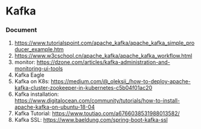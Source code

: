 # Kafka

### Document
1. https://www.tutorialspoint.com/apache_kafka/apache_kafka_simple_producer_example.htm
2. https://www.w3cschool.cn/apache_kafka/apache_kafka_workflow.html
3. monitor: https://dzone.com/articles/kafka-administration-and-monitoring-ui-tools
4. Kafka Eagle
5. Kafka on K8s: https://medium.com/@_oleksii_/how-to-deploy-apache-kafka-cluster-zookeeper-in-kubernetes-c5b04f01ac20
6. Kafka installation: https://www.digitalocean.com/community/tutorials/how-to-install-apache-kafka-on-ubuntu-18-04
7. Kafka Tutorial: https://www.toutiao.com/a6766038531988013582/
8. Kafka SSL: https://www.baeldung.com/spring-boot-kafka-ssl
